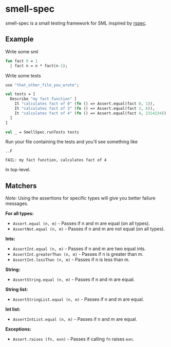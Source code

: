 smell-spec
==========

smell-spec is a small testing framework for SML inspired by [rspec](https://github.com/dchelimsky/rspec).

Example
-------

Write some sml

```sml
fun fact 0 = 1
  | fact n = n * fact(n-1);
```

Write some tests

```sml
use "that_other_file_you_wrote";

val tests = [
  Describe "my fact function" [
    It "calculates fact of 0" (fn () => Assert.equal(fact 0, 1)),
    It "calculates fact of 3" (fn () => Assert.equal(fact 3, 6)),
    It "calculates fact of 4" (fn () => Assert.equal(fact 4, 2314234))
  ]
]

val _ = SmellSpec.runTests tests
```

Run your file containing the tests and you'll see something like

```
..F

FAIL: my fact function, calculates fact of 4
```

In top-level.

Matchers
--------

*Note:* Using the assertions for specific types will give you better failure messages.

**For all types:**

- `Assert.equal (n, m)` - Passes if n and m are equal (on all types).
- `AssertNot.equal (n, m)` - Passes if n and m are not equal (on all types).

**Ints:**

- `AssertInt.equal (n, m)` - Passes if n and m are two equal ints.
- `AssertInt.greaterThan (n, m)` - Passes if n is greater than m.
- `AssertInt.lessThan (n, m)` - Passes if n is less than m.

**String:**

- `AssertString.equal (n, m)` - Passes if n and m are equal.

**String list:**

- `AssertStringList.equal (n, m)` - Passes if n and m are equal.

**Int list:**

- `AssertIntList.equal (n, m)` - Passes if n and m are equal.

**Exceptions:**

- `Assert.raises (fn, exn)` - Passes if calling `fn` raises `exn`.
